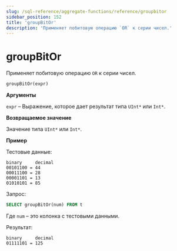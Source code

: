 ```yaml
---
slug: /sql-reference/aggregate-functions/reference/groupbitor
sidebar_position: 152
title: 'groupBitOr'
description: 'Применяет побитовую операцию `OR` к серии чисел.'
---
```



# groupBitOr

Применяет побитовую операцию `OR` к серии чисел.

``` sql
groupBitOr(expr)
```

**Аргументы**

`expr` – Выражение, которое дает результат типа `UInt*` или `Int*`.

**Возвращаемое значение**

Значение типа `UInt*` или `Int*`.

**Пример**

Тестовые данные:

``` text
binary     decimal
00101100 = 44
00011100 = 28
00001101 = 13
01010101 = 85
```

Запрос:

``` sql
SELECT groupBitOr(num) FROM t
```

Где `num` – это колонка с тестовыми данными.

Результат:

``` text
binary     decimal
01111101 = 125
```
